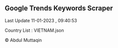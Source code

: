 

## Google Trends Keywords Scraper 
 
Last Update 11-01-2023 , 09:40:53

Country List :
VIETNAM.json



© Abdul Muttaqin 
